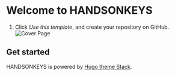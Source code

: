 # Welcome to HANDSONKEYS

1. Click *Use this template*, and create your repository on GitHub.
![Cover Page](https://user-images.githubusercontent.com/5889006/156916624-20b2a784-f3a9-4718-aa5f-ce2a436b241f.png)


## Get started

HANDSONKEYS is powered by [Hugo theme Stack](https://github.com/CaiJimmy/hugo-theme-stack).


